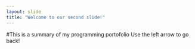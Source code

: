 ```yaml
---
layout: slide
title: "Welcome to our second slide!"
---
```

#This is a summary of my programming portofolio
Use the left arrow to go back!
